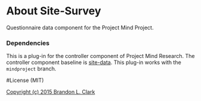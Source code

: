 
# About Site-Survey

Questionnaire data component for the Project Mind Project.


### Dependencies

This is a plug-in for the controller component of Project Mind Research.  The controller component baseline is [site-data](https://github.com/BClark-Grad-Project/site-data).  This plug-in works with the `mindproject` branch. 


#License (MIT)

[Copyright (c) 2015 Brandon L. Clark]('LICENSE')
